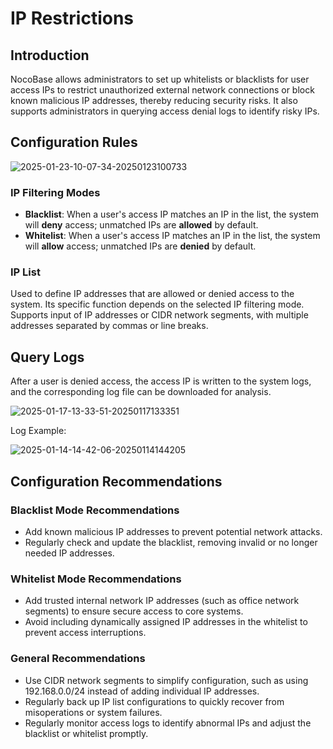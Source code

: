 # IP Restrictions

<PluginInfo licenseBundled="enterprise" name="ip-restriction"></PluginInfo>

## Introduction

NocoBase allows administrators to set up whitelists or blacklists for user access IPs to restrict unauthorized external network connections or block known malicious IP addresses, thereby reducing security risks. It also supports administrators in querying access denial logs to identify risky IPs.

## Configuration Rules

![2025-01-23-10-07-34-20250123100733](https://static-docs.nocobase.com/2025-01-23-10-07-34-20250123100733.png)

### IP Filtering Modes

- **Blacklist**: When a user's access IP matches an IP in the list, the system will **deny** access; unmatched IPs are **allowed** by default.
- **Whitelist**: When a user's access IP matches an IP in the list, the system will **allow** access; unmatched IPs are **denied** by default.

### IP List

Used to define IP addresses that are allowed or denied access to the system. Its specific function depends on the selected IP filtering mode. Supports input of IP addresses or CIDR network segments, with multiple addresses separated by commas or line breaks.

## Query Logs

After a user is denied access, the access IP is written to the system logs, and the corresponding log file can be downloaded for analysis.

![2025-01-17-13-33-51-20250117133351](https://static-docs.nocobase.com/2025-01-17-13-33-51-20250117133351.png)

Log Example:

![2025-01-14-14-42-06-20250114144205](https://static-docs.nocobase.com/2025-01-14-14-42-06-20250114144205.png)

## Configuration Recommendations

### Blacklist Mode Recommendations

- Add known malicious IP addresses to prevent potential network attacks.
- Regularly check and update the blacklist, removing invalid or no longer needed IP addresses.

### Whitelist Mode Recommendations

- Add trusted internal network IP addresses (such as office network segments) to ensure secure access to core systems.
- Avoid including dynamically assigned IP addresses in the whitelist to prevent access interruptions.

### General Recommendations

- Use CIDR network segments to simplify configuration, such as using 192.168.0.0/24 instead of adding individual IP addresses.
- Regularly back up IP list configurations to quickly recover from misoperations or system failures.
- Regularly monitor access logs to identify abnormal IPs and adjust the blacklist or whitelist promptly.
